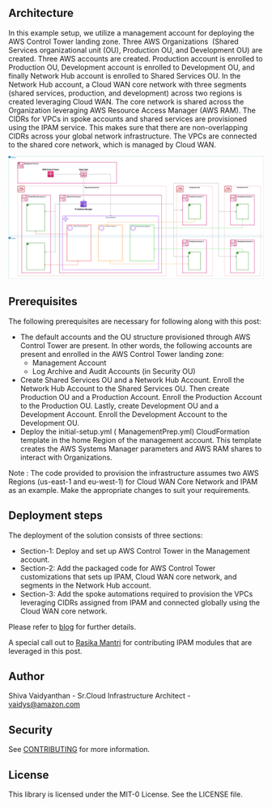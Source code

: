 ## Architecture



In this example setup, we utilize a management account for deploying the AWS Control Tower landing zone. Three AWS Organizations  (Shared Services organizational unit (OU), Production OU, and Development OU) are created. Three AWS accounts are created. Production account is enrolled to Production OU, Development account is enrolled to Development OU, and finally Network Hub account is enrolled to Shared Services OU. In the Network Hub account, a Cloud WAN core network with three segments (shared services, production, and development) across two regions is created leveraging Cloud WAN. The core network is shared across the Organization leveraging AWS Resource Access Manager (AWS RAM). The CIDRs for VPCs in spoke accounts and shared services are provisioned using the IPAM service. This makes sure that there are non-overlapping CIDRs across your global network infrastructure. The VPCs are connected to the shared core network, which is managed by Cloud WAN.

![image](https://github.com/aws-samples/aws-cloudwan-and-amazon-ipam-with-aws-control-tower/blob/main/cloudwan-controltower.jpg)


## Prerequisites

The following prerequisites are necessary for following along with this post:

- The default accounts and the OU structure provisioned through AWS Control Tower are present. In other words, the following accounts are present and enrolled in the AWS Control Tower landing zone:
  - Management Account
  - Log Archive and Audit Accounts (in Security OU)
- Create Shared Services OU and a Network Hub Account. Enroll the Network Hub Account to the Shared Services OU. Then create Production OU and a Production Account. Enroll the Production Account to the Production OU. Lastly, create Development OU and a Development Account. Enroll the Development Account to the Development OU.
- Deploy the initial-setup.yml ( ManagementPrep.yml) CloudFormation template in the home Region of the management account. This template creates the AWS Systems Manager parameters and AWS RAM shares to interact with Organizations.

Note : The code provided to provision the infrastructure assumes two AWS Regions (us-east-1 and eu-west-1) for Cloud WAN Core Network and IPAM as an example. Make the appropriate changes to suit your requirements.

## Deployment steps

The deployment of the solution consists of three sections:

- Section-1: Deploy and set up AWS Control Tower in the Management account.
- Section-2: Add the packaged code for AWS Control Tower customizations that sets up IPAM, Cloud WAN core network, and segments in the Network Hub account.
- Section-3: Add the spoke automations required to provision the VPCs leveraging CIDRs assigned from IPAM and connected globally using the Cloud WAN core network.

Please refer to [blog](https://aws.amazon.com/blogs/networking-and-content-delivery/ip-address-management-for-aws-control-tower/) for further details.

A special call out to [Rasika Mantri](https://www.linkedin.com/in/rasikamantri/) for contributing IPAM modules that are leveraged in this post. 

## Author 
Shiva Vaidyanthan - Sr.Cloud Infrastructure Architect - vaidys@amazon.com

## Security

See [CONTRIBUTING](CONTRIBUTING.md#security-issue-notifications) for more information.

## License

This library is licensed under the MIT-0 License. See the LICENSE file.

